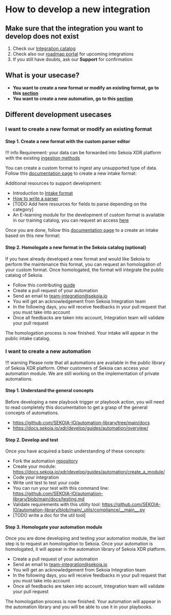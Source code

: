# How to develop a new integration

## Make sure that the integration you want to develop does not exist

1. Check our [Integration catalog](https://www.sekoia.io/en/integrations-catalog/)
2. Check also our [roadmap portal](https://roadmap-integrations.sekoia.io/tabs/18-coming-next) for upcoming integrations
3. If you still have doubts, ask our **Support** for confirmation

## What is your usecase?

- **You want to create a new format or modify an existing format, go to this [section](#i-want-to-create-a-new-format-or-modify-an-existing-format)**
- **You want to create a new automation, go to this [section](#i-want-to-create-a-new-automation)**

## Different development usecases

### I want to create a new format or modify an existing format

#### Step 1. Create a new format with the custom parser editor

!!! info
    Requirement: your data can be forwarded into Sekoia XDR platform with the existing [ingestion methods](https://docs.sekoia.io/xdr/features/collect/ingestion_methods/)

You can create a custom format to ingest any unsupported type of data. Follow this [documentation page](../../formats/create_a_format/) to create a new intake format:

Additional resources to support development:

- Introduction to [Intake format](../../formats/overview/)
- [How to write a parser](../../formats/parser/)
- [TODO Add here resources for fields to parse depending on the category]
- An E-learning module for the development of custom format is available in our training catalog, you can request an access [here](https://www.sekoia.io/en/lets-talk-about-your-training-project/)

Once you are done, follow this [documentation page](../../../../features/collect/intakes/#create-an-intake-from-our-integrations-catalog) to a create an intake based on this new format:

#### Step 2. Homologate a new format in the Sekoia catalog (optional)

If you have already developed a new format and would like Sekoia to perform the maintenance this format, you can request an homologation of your custom format. Once homologated, the format will integrate the public catalog of Sekoia.

- Follow this contributing [guide](https://github.com/SEKOIA-IO/intake-formats/blob/296e3460ff26ed61f3e1c3473c7e2a97a720e1fa/CONTRIBUTING.md)
- Create a pull request of your automation
- Send an email to [team-integration@sekoia.io](mailto:team-integration@sekoia.io)
- You will get an acknowledgement from Sekoia Integration team
- In the following days, you will receive feedbacks in your pull request that you must take into account
- Once all feedbacks are taken into account, Integration team will validate your pull request

The homologation process is now finished. Your intake will appear in the public intake catalog.

### I want to create a new automation

!!! warning
    Please note that all automations are available in the public library of Sekoia XDR platform. Other customers of Sekoia can access your automation module. We are still working on the implementation of private automations.

#### Step 1. Understand the general concepts

Before developing a new playbook trigger or playbook action, you will need to read completely this documentation to get a grasp of the general concepts of automations.

- https://github.com/SEKOIA-IO/automation-library/tree/main/docs
- https://docs.sekoia.io/xdr/develop/guides/automation/overview/

#### Step 2. Develop and test

Once you have acquired a basic understanding of these concepts:

- Fork the automation [repository](https://github.com/SEKOIA-IO/automation-library)
- Create your module: https://docs.sekoia.io/xdr/develop/guides/automation/create_a_module/
- Code your integration
- Write unit test to test your code
- You can run your test with this command line: https://github.com/SEKOIA-IO/automation-library/blob/main/docs/testing.md
- Validate requirements with this utility tool: https://github.com/SEKOIA-IO/automation-library/blob/main/_utils/compliance/__main__.py
- [TODO write a doc for the util tool]

#### Step 3. Homologate your automation module

Once you are done developing and testing your automation module, the last step is to request an homologation to Sekoia. Once your automation is homologated, it will appear in the automation library of Sekoia XDR platform.

- Create a pull request of your automation
- Send an email to [team-integration@sekoia.io](mailto:team-integration@sekoia.io)
- You will get an acknowledgement from Sekoia Integration team
- In the following days, you will receive feedbacks in your pull request that you must take into account
- Once all feedbacks are taken into account, Integration team will validate your pull request

The homologation process is now finished. Your automation will appear in the automation library and you will be able to use it in your playbooks.